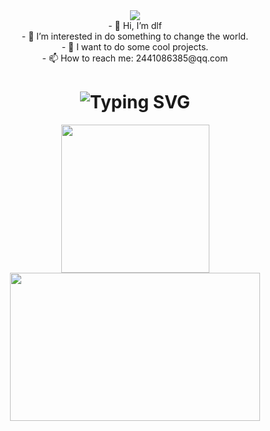 

<div align="center">
  <img src="https://media0.giphy.com/media/3otPorWLQJq5GmHRtu/giphy.gif"/>
  <br/>
- 👋 Hi, I’m dlf
    <br/>
- 👀 I’m interested in do something to change the world.
    <br/>
- 👻 I want to do some cool projects.
    <br/>
- 📫 How to reach me: 2441086385@qq.com
</div>

<h1 align="center">
  <img src="https://readme-typing-svg.demolab.com?font=Fira+Code&pause=1000&width=835&lines=Hello+World!!" alt="Typing SVG" />
</h1>

<div align="center"> <img height="237px" src="https://github-readme-stats.vercel.app/api?username=dlfld&hide_title=true&hide_border=true&show_icons=trueline_height=21&text_color=000&icon_color=000&bg_color=0,ea6161,ffc64d,fffc4d,52fa5a&theme=graywhite" />
  <img height="237px" width="400px" src="https://github-readme-stats.vercel.app/api/top-langs/?username=dlfld&hide_title=true&hide_border=true&layout=compact&langs_count=6&text_color=000&icon_color=fff&bg_color=0,52fa5a,4dfcff,c64dff&theme=graywhite" /> 
</div>



